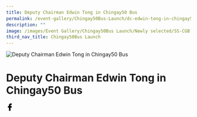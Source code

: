 ```yaml
---
title: Deputy Chairman Edwin Tong in Chingay50 Bus
permalink: /event-gallery/Chingay50Bus-Launch/dc-edwin-tong-in-chingay50-bus
description: ""
image: /images/Event Gallery/Chingay50Bus Launch/Newly selected/SS-CGB (39 of 132).png
third_nav_title: Chingay50Bus Launch
---
```

![Deputy Chairman Edwin Tong in Chingay50 Bus](/images/Event%20Gallery/Chingay50Bus%20Launch/Newly%20selected/SS-CGB%20(39%20of%20132).png)

# **Deputy Chairman Edwin Tong in Chingay50 Bus**

<a href="http://www.facebook.com/sharer.php?u=http://www.chingay.gov.sg/image/event-gallery/dc-edwin-tong-in-chingay50-bus" style="float:left;">
	<img src="/images/facebook.png" style="width:auto;height:20px;">
</a>